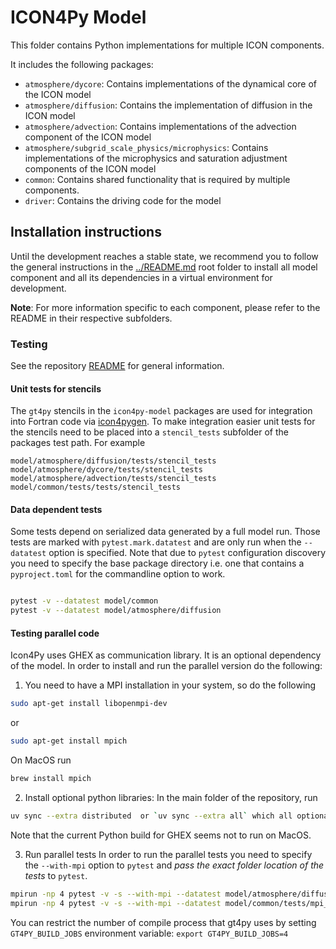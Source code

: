 # ICON4Py Model

This folder contains Python implementations for multiple ICON components.

It includes the following packages:

- `atmosphere/dycore`: Contains implementations of the dynamical core of the ICON model
- `atmosphere/diffusion`: Contains the implementation of diffusion in the ICON model
- `atmosphere/advection`: Contains implementations of the advection component of the ICON model
- `atmosphere/subgrid_scale_physics/microphysics`: Contains implementations of the microphysics and saturation adjustment components of the ICON model
- `common`: Contains shared functionality that is required by multiple components.
- `driver`: Contains the driving code for the model

## Installation instructions

Until the development reaches a stable state, we recommend you to follow the general instructions in the [../README.md](../README.md) root folder to install all model component and all its dependencies in a virtual environment for development.

**Note**: For more information specific to each component, please refer to the README in their respective subfolders.

### Testing

See the repository [README](../README.md) for general information.

#### Unit tests for stencils

The `gt4py` stencils in the `icon4py-model` packages are used for integration into Fortran code
via [icon4pygen](../tools/src/icon4py/icon4pygen). To make integration easier
unit tests for the stencils need to be placed into
a `stencil_tests` subfolder of the packages test path. For example

```
model/atmosphere/diffusion/tests/stencil_tests
model/atmosphere/dycore/tests/stencil_tests
model/atmosphere/advection/tests/stencil_tests
model/common/tests/tests/stencil_tests
```

#### Data dependent tests

Some tests depend on serialized data generated by a full model run.
Those tests are marked with `pytest.mark.datatest` and are only run when the `--datatest`
option is specified. Note that due to `pytest` configuration discovery
you need to specify the base package directory i.e. one that contains a `pyproject.toml` for the
commandline option to work.

```bash

pytest -v --datatest model/common
pytest -v --datatest model/atmosphere/diffusion
```

#### Testing parallel code

Icon4Py uses GHEX as communication library. It is an optional dependency of the model. In order to install and
run the parallel version do the following:

1. You need to have a MPI installation in your system, so do the following

```bash
sudo apt-get install libopenmpi-dev
```

or

```bash
sudo apt-get install mpich
```

On MacOS run

```bash
brew install mpich
```

2. Install optional python libraries:
   In the main folder of the repository, run

```bash
uv sync --extra distributed  or `uv sync --extra all` which all optional dependencies
```

Note that the current Python build for GHEX seems not to run on MacOS.

3. Run parallel tests
   In order to run the parallel tests you need to specify the `--with-mpi` option to `pytest`
   and _pass the exact folder location of the tests_ to `pytest`.

```bash
mpirun -np 4 pytest -v -s --with-mpi --datatest model/atmosphere/diffusion/diffusion_tests/mpi_tests/
mpirun -np 4 pytest -v -s --with-mpi --datatest model/common/tests/mpi_tests/
```
You can restrict the number of compile process that gt4py uses by setting `GT4PY_BUILD_JOBS` environment variable:
```export GT4PY_BUILD_JOBS=4```